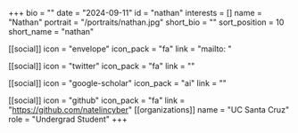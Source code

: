 +++
bio = "" 
date = "2024-09-11" 
id = "nathan" 
interests = [] 
name = "Nathan" 
portrait = "/portraits/nathan.jpg" 
short_bio = "" 
sort_position = 10
 short_name = "nathan" 

[[social]] 
    icon = "envelope" 
    icon_pack = "fa" 
    link = "mailto: "

 [[social]] 
    icon = "twitter" 
    icon_pack = "fa" 
    link = "" 

[[social]] 
    icon = "google-scholar" 
    icon_pack = "ai" 
    link = "" 

[[social]] 
    icon = "github" 
    icon_pack = "fa" 
    link = "https://github.com/natelincyber" 
[[organizations]] 
     name = "UC Santa Cruz" 
      role = "Undergrad Student" 
+++
